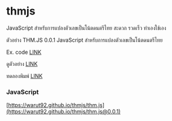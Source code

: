 # thmjs

JavaScript สำหรับการแปลงตัวเลขเป็นโน้ตดนตรีไทย สะดวก รวดเร็ว ทำเองใช้เอง

ตัวอย่าง
  THM.JS 0.0.1
JavaScript สำหรับการแปลงตัวเลขเป็นโน้ตดนตรีไทย

Ex. code [LINK](https://raw.githubusercontent.com/warut92/thmjs/refs/heads/main/index.html)

ดูตัวอย่าง [LINK](https://warut92.github.io/thmjs)

ทดลองพิมพ์ [LINK](https://warut92.github.io/thmjs/playground.html)

### JavaScript
[https://warut92.github.io/thmjs/thm.js](https://warut92.github.io/thmjs/thm.js@0.0.1)
